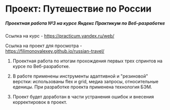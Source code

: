 # Проект: Путешествие по России
##### Проектная работа №3 на курсе Яндекс Практикум по Веб-разработке
Ссылка на курс - https://practicum.yandex.ru/web/

Ссылка на проект для просмотра - https://filimonovalexey.github.io/russian-travel/

1. Проектная работа по итогам прохождения первых трех спринтов на курсе по Веб-разработке.

2. В работе применены инструменты адаптивной и "резиновой" верстки: использованы flex и grid, медиа запросы,
относительные еденицы. При разработке проекта применена технология БЭМ.

3. Проект будет доработан в части устранения ошибок и внесения корректировок в проект.
